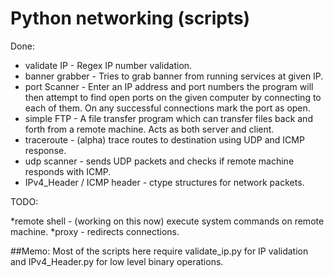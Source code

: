 # Python networking (scripts)

Done:

* validate IP - Regex IP number validation.
* banner grabber - Tries to grab banner from running services at given IP.
* port Scanner - Enter an IP address and port numbers the program will then attempt to find open ports on the given computer by connecting to each of them. On any successful connections mark the port as open.
* simple FTP - A file transfer program which can transfer files back and forth from a remote machine. Acts as both server and client.
* traceroute - (alpha) trace routes to destination using UDP and ICMP response.
* udp scanner - sends UDP packets and checks if remote machine responds with ICMP.
* IPv4_Header / ICMP header - ctype structures for network packets.

TODO:

*remote shell - (working on this now) execute system commands on remote machine.
*proxy - redirects connections. 

##Memo:
Most of the scripts here require validate_ip.py for IP validation and
IPv4_Header.py for low level binary operations.
